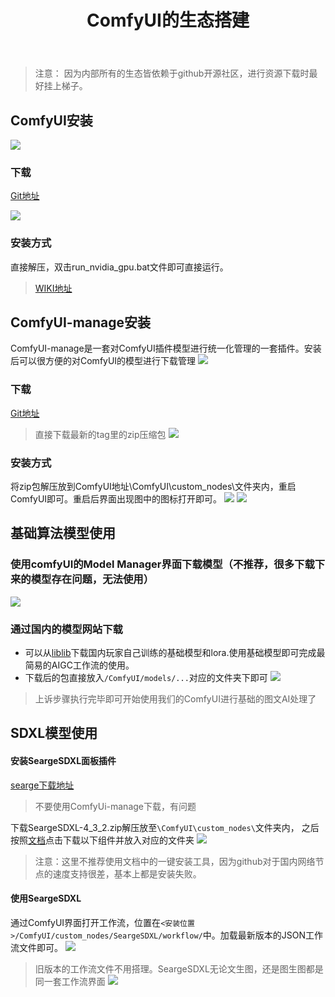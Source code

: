 ﻿---
title: ComfyUI的生态搭建
tags:
  - ai
  - AIGC
  - ComfyUI
categories:
  - [ 人工智能, AIGC ]
top_img: /img/top.png
---

> 注意： 因为内部所有的生态皆依赖于github开源社区，进行资源下载时最好挂上梯子。

## ComfyUI安装

![](comfyui-panel.jpg)

### 下载

[Git地址](https://github.com/comfyanonymous/ComfyUI?tab=readme-ov-file)

![](comfyui-download.png)

### 安装方式

直接解压，双击run_nvidia_gpu.bat文件即可直接运行。

> [WIKI地址](https://comfyui-wiki.com/zh)

## ComfyUI-manage安装

ComfyUI-manage是一套对ComfyUI插件模型进行统一化管理的一套插件。安装后可以很方便的对ComfyUI的模型进行下载管理
![](cm-panel.png)

### 下载

[Git地址](https://github.com/ltdrdata/ComfyUI-Manager/tags)
> 直接下载最新的tag里的zip压缩包
![](cm-dw.png)

### 安装方式

将zip包解压放到ComfyUI地址\ComfyUI\custom_nodes\文件夹内，重启ComfyUI即可。重启后界面出现图中的图标打开即可。
![](cm-s1.png)
![](cm-s2.png)

## 基础算法模型使用

### 使用comfyUI的Model Manager界面下载模型（不推荐，很多下载下来的模型存在问题，无法使用）

![](cmk-dw.png)

### 通过国内的模型网站下载

* 可以从[liblib](https://www.liblib.art/)下载国内玩家自己训练的基础模型和lora.使用基础模型即可完成最简易的AIGC工作流的使用。
* 下载后的包直接放入`/ComfyUI/models/...`对应的文件夹下即可
  ![](model-path.png)

> 上诉步骤执行完毕即可开始使用我们的ComfyUI进行基础的图文AI处理了

## SDXL模型使用

#### 安装SeargeSDXL面板插件

[searge下载地址](https://github.com/SeargeDP/SeargeSDXL/releases/tag/v4.3.2)
> 不要使用ComfyUi-manage下载，有问题

下载SeargeSDXL-4_3_2.zip解压放至`\ComfyUI\custom_nodes\`文件夹内，
之后按照[文档](https://github.com/SeargeDP/SeargeSDXL)点击下载以下组件并放入对应的文件夹
![](seagre-dw.png)
> 注意：这里不推荐使用文档中的一键安装工具，因为github对于国内网络节点的速度支持很差，基本上都是安装失败。

#### 使用SeargeSDXL

通过ComfyUI界面打开工作流，位置在`<安装位置>/ComfyUI/custom_nodes/SeargeSDXL/workflow/`中。加载最新版本的JSON工作流文件即可。
![](sdxl-flow.png)
> 旧版本的工作流文件不用搭理。SeargeSDXL无论文生图，还是图生图都是同一套工作流界面
![](sdxl-show.png)

